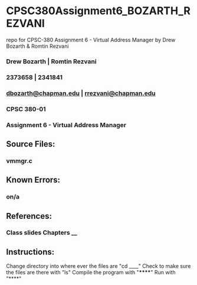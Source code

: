 # CPSC380Assignment6_BOZARTH_REZVANI

repo for CPSC-380 Assignment 6 - Virtual Address Manager
by Drew Bozarth &amp; Romtin Rezvani

### Drew Bozarth | Romtin Rezvani

### 2373658 | 2341841

### dbozarth@chapman.edu | rrezvani@chapman.edu

### CPSC 380-01

### Assignment 6 - Virtual Address Manager

## Source Files:

### vmmgr.c

## Known Errors:

### on/a

## References:

### Class slides Chapters **\_\_**

## Instructions:

Change directory into where ever the files are "cd \_\_\_\_"
Check to make sure the files are there with "ls"
Compile the program with "**\*\*\*\***"
Run with "\*\*\*\*"

